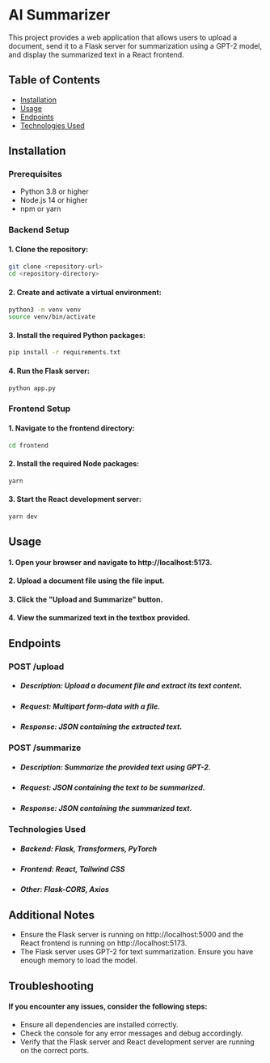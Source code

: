 
# AI Summarizer 

This project provides a web application that allows users to upload a document, send it to a Flask server for summarization using a GPT-2 model, and display the summarized text in a React frontend.

## Table of Contents

- [Installation](#installation)
- [Usage](#usage)
- [Endpoints](#endpoints)
- [Technologies Used](#technologies-used)

## Installation

### Prerequisites

- Python 3.8 or higher
- Node.js 14 or higher
- npm or yarn

### Backend Setup
#### 1. Clone the repository:
   ```bash
   git clone <repository-url>
   cd <repository-directory>
   ```
#### 2. Create and activate a virtual environment:
```bash
python3 -m venv venv
source venv/bin/activate
```
#### 3. Install the required Python packages:
```bash
pip install -r requirements.txt
```
#### 4. Run the Flask server:
```bash
python app.py

```
### Frontend Setup

#### 1. Navigate to the frontend directory:

```bash
cd frontend
```
#### 2. Install the required Node packages:

```bash
yarn
```
#### 3. Start the React development server:

```bash
yarn dev
```

## Usage
#### 1. Open your browser and navigate to http://localhost:5173.
#### 2. Upload a document file using the file input.
#### 3. Click the "Upload and Summarize" button.
#### 4. View the summarized text in the textbox provided.

## Endpoints
### POST /upload
- ##### Description: Upload a document file and extract its text content.
- ##### Request: Multipart form-data with a file.
- ##### Response: JSON containing the extracted text.
### POST /summarize
- ##### Description: Summarize the provided text using GPT-2.
- ##### Request: JSON containing the text to be summarized.
- ##### Response: JSON containing the summarized text.
### Technologies Used
- ##### Backend: Flask, Transformers, PyTorch
- ##### Frontend: React, Tailwind CSS
- ##### Other: Flask-CORS, Axios

## Additional Notes
- Ensure the Flask server is running on http://localhost:5000 and the React frontend is running on http://localhost:5173.
- The Flask server uses GPT-2 for text summarization. Ensure you have enough memory to load the model.
## Troubleshooting
#### If you encounter any issues, consider the following steps:
- Ensure all dependencies are installed correctly.
- Check the console for any error messages and debug accordingly.
- Verify that the Flask server and React development server are running on the correct ports.
